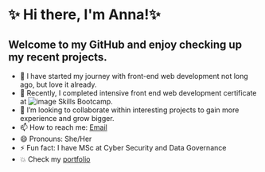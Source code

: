 # ✨ Hi there, I'm Anna!✨ 

## Welcome to my GitHub and enjoy checking up my recent projects.

- 🔭 I have started my journey with front-end web development not long ago, but love it already.
- 🌱 Recently, I completed intensive front end web development certificate at ![image](https://img.shields.io/badge/Edx-193A3E?style=for-the-badge&logo=edx&logoColor=white) Skills Bootcamp.
- 👯 I’m looking to collaborate within interesting projects to gain more experience and grow bigger. 
- 📫 How to reach me: [Email](mailto:mrs.anna.noga@gmail.com)
- 😄 Pronouns: She/Her
- ⚡ Fun fact: I have MSc at Cyber Security and Data Governance
- 💥 Check my [portfolio](https://mrsannanoga.github.io/bootstrap-portfolio/) 

